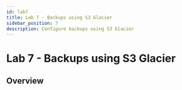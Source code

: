 ```yaml
---
id: lab7
title: Lab 7 - Backups using S3 Glacier
sidebar_position: 7
description: Configure backups using S3 Glacier
---
```


# Lab 7 - Backups using S3 Glacier

## Overview

